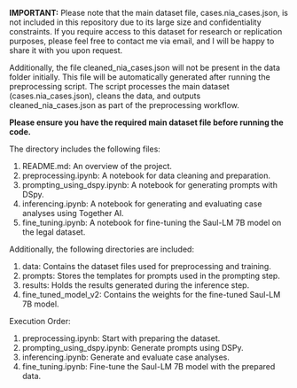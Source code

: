**IMPORTANT:** Please note that the main dataset file, cases.nia_cases.json, is not included in this repository due to its large size and confidentiality constraints. If you require access to this dataset for research or replication purposes, please feel free to contact me via email, and I will be happy to share it with you upon request.

Additionally, the file cleaned_nia_cases.json will not be present in the data folder initially. This file will be automatically generated after running the preprocessing script. The script processes the main dataset (cases.nia_cases.json), cleans the data, and outputs cleaned_nia_cases.json as part of the preprocessing workflow.

**Please ensure you have the required main dataset file before running the code.**

The directory includes the following files:

1. README.md: An overview of the project.
2. preprocessing.ipynb: A notebook for data cleaning and preparation.
3. prompting_using_dspy.ipynb: A notebook for generating prompts with DSpy.
4. inferencing.ipynb: A notebook for generating and evaluating case analyses using Together AI.
5. fine_tuning.ipynb: A notebook for fine-tuning the Saul-LM 7B model on the legal dataset.

Additionally, the following directories are included:
1. data: Contains the dataset files used for preprocessing and training.
2. prompts: Stores the templates for prompts used in the prompting step.
3. results: Holds the results generated during the inference step.
4. fine_tuned_model_v2: Contains the weights for the fine-tuned Saul-LM 7B model.

Execution Order:
1. preprocessing.ipynb: Start with preparing the dataset.
2. prompting_using_dspy.ipynb: Generate prompts using DSPy.
3. inferencing.ipynb: Generate and evaluate case analyses.
4. fine_tuning.ipynb: Fine-tune the Saul-LM 7B model with the prepared data.
